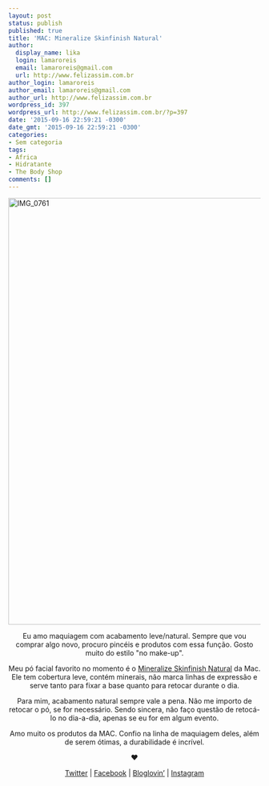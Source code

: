 ```yaml
---
layout: post
status: publish
published: true
title: 'MAC: Mineralize Skinfinish Natural'
author:
  display_name: lika
  login: lamaroreis
  email: lamaroreis@gmail.com
  url: http://www.felizassim.com.br
author_login: lamaroreis
author_email: lamaroreis@gmail.com
author_url: http://www.felizassim.com.br
wordpress_id: 397
wordpress_url: http://www.felizassim.com.br/?p=397
date: '2015-09-16 22:59:21 -0300'
date_gmt: '2015-09-16 22:59:21 -0300'
categories:
- Sem categoria
tags:
- Africa
- Hidratante
- The Body Shop
comments: []
---
```

<p><a href="http://52.88.2.168/wp-content/uploads/2015/09/IMG_0761-e1442443185879.jpg"><img class="aligncenter wp-image-398 size-large" src="http://52.88.2.168/wp-content/uploads/2015/09/IMG_0761-e1442443185879-768x1024.jpg" alt="IMG_0761" width="640" height="853" /></a></p>
<p style="text-align: center;">Eu amo maquiagem com acabamento leve/natural. Sempre que vou comprar algo novo, procuro pinc&eacute;is e produtos com essa fun&ccedil;&atilde;o. Gosto muito do estilo "no make-up".</p></p>
<p style="text-align: center;">Meu p&oacute; facial favorito no momento &eacute; o <a href="http://www.maccosmetics.com.br/product/shaded/9861/30734/Cult-Classics/Mineralize/Mineralize-Skinfinish-Natural/index.tmpl">Mineralize Skinfinish Natural</a> da Mac. Ele tem cobertura leve, cont&eacute;m minerais, n&atilde;o marca linhas de express&atilde;o e serve tanto para fixar a base quanto para retocar durante o dia.</p></p>
<p style="text-align: center;">Para mim, acabamento natural sempre vale a pena. N&atilde;o me importo de retocar o p&oacute;, se for necess&aacute;rio. Sendo sincera, n&atilde;o fa&ccedil;o quest&atilde;o de retoc&aacute;-lo no dia-a-dia, apenas se eu for em algum evento.</p></p>
<p style="text-align: center;">Amo muito os produtos da MAC. Confio na linha de maquiagem deles, al&eacute;m de serem &oacute;timas, a durabilidade &eacute; incr&iacute;vel.</p></p>
<p style="text-align: center;"><b>&hearts;</b></p></p>
<p style="text-align: center;"><a href="https://twitter.com/lettiicee">Twitter</a> | <a href="http://www.facebook.com/blogfelizassim">Facebook</a> | <a href="https://www.bloglovin.com/blogs/feliz-assim-14224049">Bloglovin&rsquo;</a> | <a href="http://instagram.com/lettiicee">Instagram</a></p></p>
